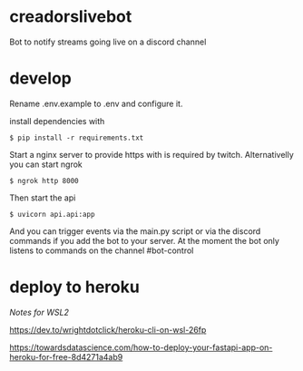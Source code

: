 # creadorslivebot

Bot to notify streams going live on a discord channel

# develop

Rename .env.example to .env and configure it.

install dependencies with

```
$ pip install -r requirements.txt
```

Start a nginx server to provide https with is required by twitch. Alternativelly you can start ngrok

```
$ ngrok http 8000
```

Then start the api

```
$ uvicorn api.api:app
```

And you can trigger events via the main.py script or via the discord commands if you add the bot to your server. At the moment the bot only listens to commands on the channel #bot-control

# deploy to heroku

*Notes for WSL2*

https://dev.to/wrightdotclick/heroku-cli-on-wsl-26fp

https://towardsdatascience.com/how-to-deploy-your-fastapi-app-on-heroku-for-free-8d4271a4ab9